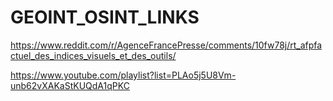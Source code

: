 # GEOINT_OSINT_LINKS

https://www.reddit.com/r/AgenceFrancePresse/comments/10fw78j/rt_afpfactuel_des_indices_visuels_et_des_outils/

https://www.youtube.com/playlist?list=PLAo5j5U8Vm-unb62vXAKaStKUQdA1qPKC

